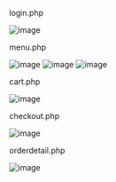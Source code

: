 login.php

![image](https://github.com/Hengkakasi/Web-Development/assets/131976272/f82373a0-9053-44bc-8b05-5bfa20e10741)

 menu.php

![image](https://github.com/Hengkakasi/Web-Development/assets/131976272/a1b71be9-f4c9-4d0c-95f7-0aa902142b89)
![image](https://github.com/Hengkakasi/Web-Development/assets/131976272/a2a892b2-f8b3-40f7-b2a2-cf698ba629ba)
![image](https://github.com/Hengkakasi/Web-Development/assets/131976272/aa50aeee-6526-4274-ac6c-d760525203f6)

cart.php

![image](https://github.com/Hengkakasi/Web-Development/assets/131976272/db3de21c-8e48-4098-859f-4cca58fdf7ca)

checkout.php

![image](https://github.com/Hengkakasi/Web-Development/assets/131976272/e485d188-60f7-4d5d-baea-b9551637bb1e)

orderdetail.php

![image](https://github.com/Hengkakasi/Web-Development/assets/131976272/b104ce16-0ca9-44a8-a120-0eef6966db05)
